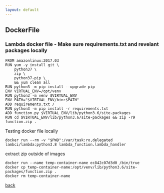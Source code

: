```yaml
---
layout: default
---
```


## DockerFile

### Lambda docker file - Make sure requirements.txt and revelant packages locally

```
FROM amazonlinux:2017.03
RUN yum -y install git \
    python37 \
    zip \
    python37-pip \
    && yum clean all
RUN python3 -m pip install --upgrade pip 
ENV VIRTUAL_ENV=/opt/venv
RUN python3 -m venv $VIRTUAL_ENV
ENV PATH="$VIRTUAL_ENV/bin:$PATH"
ADD requirements.txt /
RUN python3 -m pip install -r requirements.txt
ADD function.py $VIRTUAL_ENV/lib/python3.6/site-packages
RUN cd $VIRTUAL_ENV/lib/python3.6/site-packages && zip -r9 function.zip .
```

Testing docker file locally

```
docker run --rm -v "$PWD":/var/task:ro,delegated lambci/lambda:python3.8 lambda_function.lambda_handler
```

extract zip outside of images
```
docker run --name temp-container-name ec842c07d3d0 /bin/true
docker cp temp-container-name:/opt/venv/lib/python3.6/site-packages/function.zip .
docker rm temp-container-name
```





[back](./)
